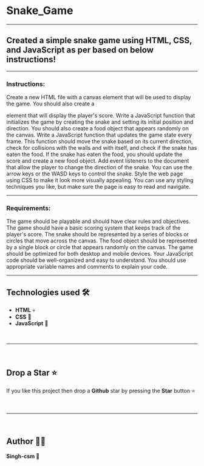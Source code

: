 # Snake_Game
---


## Created a simple snake game using HTML, CSS, and JavaScript as per based on below instructions!
---
### Instructions:
Create a new HTML file with a canvas element that will be used to display the game. You should also create a <div> element that will display the player's score.
Write a JavaScript function that initializes the game by creating the snake and setting its initial position and direction. You should also create a food object that appears randomly on the canvas.
Write a JavaScript function that updates the game state every frame. This function should move the snake based on its current direction, check for collisions with the walls and with itself, and check if the snake has eaten the food. If the snake has eaten the food, you should update the score and create a new food object.
Add event listeners to the document that allow the player to change the direction of the snake. You can use the arrow keys or the WASD keys to control the snake.
Style the web page using CSS to make it look more visually appealing. You can use any styling techniques you like, but make sure the page is easy to read and navigate.

---

### Requirements:
The game should be playable and should have clear rules and objectives.
The game should have a basic scoring system that keeps track of the player's score.
The snake should be represented by a series of blocks or circles that move across the canvas.
The food object should be represented by a single block or circle that appears randomly on the canvas.
The game should be optimized for both desktop and mobile devices.
Your JavaScript code should be well-organized and easy to understand.
You should use appropriate variable names and comments to explain your code.

---

## Technologies used 🛠️

- **HTML** 💀
- **CSS** 🌈
- **JavaScript** 🧠

<br/>

---

<br/>

## Drop a Star ⭐

If you like this project then drop a **Github** star by pressing the **Star** button ⭐

<br>

---

<br>

## Author 👨‍💻

**Singh-csm 💚**
